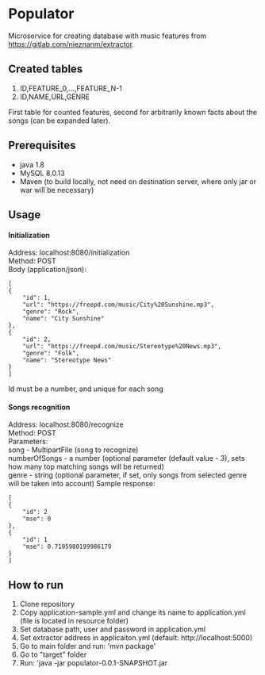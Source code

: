 # Populator

Microservice for creating database with music features from https://gitlab.com/nieznanm/extractor.

## Created tables

1. ID,FEATURE_0,...,FEATURE_N-1
2. ID,NAME,URL,GENRE

First table for counted features, second for arbitrarily known facts about the songs (can be expanded later).

## Prerequisites
- java 1.8
- MySQL 8.0.13
- Maven (to build locally, not need on destination server, where only jar or war will be necessary)

## Usage
#### Initialization
Address: localhost:8080/initialization  
Method: POST  
Body (application/json):

    [
    {
        "id": 1,
        "url": "https://freepd.com/music/City%20Sunshine.mp3",
        "genre": "Rock",
        "name": "City Sunshine"
    },
    {
        "id": 2,
        "url": "https://freepd.com/music/Stereotype%20News.mp3",
        "genre": "Folk",
        "name": "Stereotype News"
    }
    ]
Id must be a number, and unique for each song
#### Songs recognition
Address: localhost:8080/recognize  
Method: POST  
Parameters:  
song - MultipartFile (song to recognize)  
numberOfSongs - a number (optional parameter (default value - 3), sets how many top matching songs will be returned)  
genre - string (optional parameter, if set, only songs from selected genre will be taken into account)
Sample response:  

    [
    {
        "id": 2
        "mse": 0
    },
    {
        "id": 1
        "mse": 0.7105980199986179
    }
    ]
## How to run
1. Clone repository
2. Copy application-sample.yml and change its name to application.yml (file is located in resource folder)
3. Set database path, user and password in application.yml
4. Set extractor address in applicaiton.yml (default: http://localhost:5000)
4. Go to main folder and run: 'mvn package'
5. Go to "target" folder
6. Run: 'java -jar populator-0.0.1-SNAPSHOT.jar
